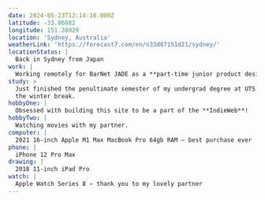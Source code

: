 ```yaml
---
date: 2024-05-23T12:14:10.000Z
latitude: -33.86882
longitude: 151.20929
location: 'Sydney, Australia'
weatherLink: 'https://forecast7.com/en/n33d87151d21/sydney/'
locationStatus: |
  Back in Sydney from Japan
work: |
  Working remotely for BarNet JADE as a **part-time junior product designer**
study: >
  Just finished the penultimate semester of my undergrad degree at UTS. Enjoying
  the winter break.
hobbyOne: |
  Obsessed with building this site to be a part of the **IndieWeb**!
hobbyTwo: |
  Watching movies with my partner.
computer: |
  2021 16-inch Apple M1 Max MacBook Pro 64gb RAM – best purchase ever
phone: |
  iPhone 12 Pro Max
drawing: |
  2018 11-inch iPad Pro
watch: |
  Apple Watch Series 8 – thank you to my lovely partner
---
```


